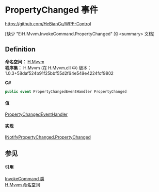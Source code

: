 # PropertyChanged 事件
https://github.com/HeBianGu/WPF-Control

\[缺少 "E:H.Mvvm.InvokeCommand.PropertyChanged" 的 &lt;summary&gt; 文档\]



## Definition
**命名空间：** <a href="2171cdff-f9c4-6682-6b3e-a29f9cee4c25">H.Mvvm</a>  
**程序集：** H.Mvvm (在 H.Mvvm.dll 中) 版本：1.0.3+58daf524b91f25bbf55d2f64e549e4224fcf9802

**C#**
``` C#
public event PropertyChangedEventHandler PropertyChanged
```



#### 值
<a href="https://learn.microsoft.com/dotnet/api/system.componentmodel.propertychangedeventhandler" target="_blank" rel="noopener noreferrer">PropertyChangedEventHandler</a>

#### 实现
<a href="https://learn.microsoft.com/dotnet/api/system.componentmodel.inotifypropertychanged.propertychanged" target="_blank" rel="noopener noreferrer">INotifyPropertyChanged.PropertyChanged</a>  


## 参见


#### 引用
<a href="d8129c92-d79d-8a1e-c8ce-f574c37ecc56">InvokeCommand 类</a>  
<a href="2171cdff-f9c4-6682-6b3e-a29f9cee4c25">H.Mvvm 命名空间</a>  
